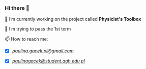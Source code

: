 ### Hi there 👋

🔭 I’m currently working on the project called **Physicist's Toolbox**

🤔 I’m trying to pass the 1st term

📫 How to reach me: 

- [x] *paulina.gacek.pl@gmail.com*

- [x] *paulinagacek@student.agh.edu.pl*

